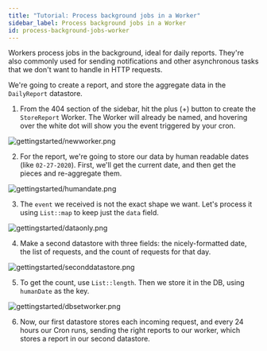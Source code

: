 ```yaml
---
title: "Tutorial: Process background jobs in a Worker"
sidebar_label: Process background jobs in a Worker
id: process-background-jobs-worker
---
```


Workers process jobs in the background, ideal for daily reports. They're also
commonly used for sending notifications and other asynchronous tasks that we
don't want to handle in HTTP requests.

We're going to create a report, and store the aggregate data in the
`DailyReport` datastore.

1. From the 404 section of the sidebar, hit the plus (+) button to create the
   `StoreReport` Worker. The Worker will already be named, and hovering over the
   white dot will show you the event triggered by your cron.

![gettingstarted/newworker.png](/img/gettingstarted/newworker.png)

2. For the report, we're going to store our data by human readable dates (like
   `02-27-2020`). First, we'll get the current date, and then get the pieces and
   re-aggregate them.

![gettingstarted/humandate.png](/img/gettingstarted/humandate.png)

3. The `event` we received is not the exact shape we want. Let's process it
   using `List::map` to keep just the `data` field.

![gettingstarted/dataonly.png](/img/gettingstarted/dataonly.png)

4. Make a second datastore with three fields: the nicely-formatted date, the
   list of requests, and the count of requests for that day.

![gettingstarted/seconddatastore.png](/img/gettingstarted/seconddatastore.png)

5. To get the count, use `List::length`. Then we store it in the DB, using
   `humanDate` as the key.

![gettingstarted/dbsetworker.png](/img/gettingstarted/dbsetworker.png)

6. Now, our first datastore stores each incoming request, and every 24 hours our
   Cron runs, sending the right reports to our worker, which stores a report in
   our second datastore.
